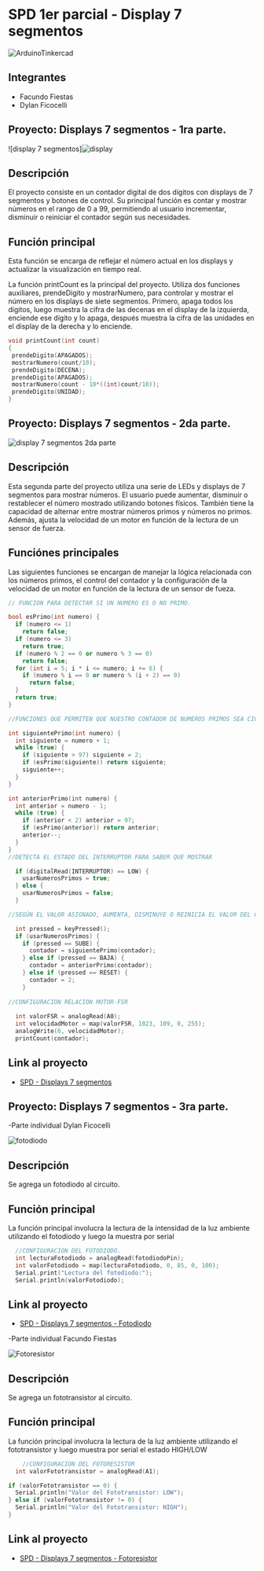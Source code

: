 # SPD 1er parcial - Display 7 segmentos
![ArduinoTinkercad](https://github.com/DylanFicocelli/SPD-1er-pacial/assets/138259829/87f50d5e-5847-4b37-96c3-b3fdec4153b2)



## Integrantes 
- Facundo Fiestas
- Dylan Ficocelli 


## Proyecto: Displays 7 segmentos - 1ra parte.
![display 7 segmentos]![display](https://github.com/DylanFicocelli/SPD-1er-pacial/assets/138259829/550d69a7-22f8-44b4-9e13-329f64bb6282)




## Descripción
El proyecto consiste en un contador digital de dos dígitos con displays de 7 segmentos y botones de control. Su principal función es contar y mostrar números en el rango de 0 a 99, permitiendo al usuario incrementar, disminuir o reiniciar el contador según sus necesidades. 

## Función principal
Esta función se encarga de reflejar el número actual en los displays y actualizar la visualización en tiempo real.

La función  printCount es la principal del proyecto. Utiliza dos funciones auxiliares, prendeDigito y mostrarNumero, para controlar y mostrar el número en los displays de siete segmentos. Primero, apaga todos los dígitos, luego muestra la cifra de las decenas en el display de la izquierda, enciende ese dígito y lo apaga, después muestra la cifra de las unidades en el display de la derecha y lo enciende.

~~~ C++ (lenguaje en el que esta escrito)
void printCount(int count)
{
 prendeDigito(APAGADOS);
 mostrarNumero(count/10);
 prendeDigito(DECENA); 
 prendeDigito(APAGADOS);
 mostrarNumero(count - 10*((int)count/10));
 prendeDigito(UNIDAD);
}
~~~

## Proyecto: Displays 7 segmentos - 2da parte.

![display 7 segmentos 2da parte](https://github.com/DylanFicocelli/SPD-1er-pacial/assets/138259829/b54fa0fb-3785-43d8-bae5-ca4378b4db0a)


## Descripción
Esta segunda parte del proyecto utiliza una serie de LEDs y displays de 7 segmentos para mostrar números. El usuario puede aumentar, disminuir o restablecer el número mostrado utilizando botones físicos. También tiene la capacidad de alternar entre mostrar números primos y números no primos. Además, ajusta la velocidad de un motor en función de la lectura de un sensor de fuerza.

## Funciónes principales

Las siguientes funciones se encargan de manejar la lógica relacionada con los números primos, el control del contador y la configuración de la velocidad de un motor en función de la lectura de un sensor de fueza. 
~~~ C++ (lenguaje en el que esta escrito)
// FUNCION PARA DETECTAR SI UN NUMERO ES O NO PRIMO.

bool esPrimo(int numero) {
  if (numero <= 1)
    return false;
  if (numero <= 3)
    return true;
  if (numero % 2 == 0 or numero % 3 == 0)
    return false;
  for (int i = 5; i * i <= numero; i += 6) {
    if (numero % i == 0 or numero % (i + 2) == 0)
      return false;
  }
  return true;
}

//FUNCIONES QUE PERMITEN QUE NUESTRO CONTADOR DE NUMEROS PRIMOS SEA CICLICO.

int siguientePrimo(int numero) {
  int siguiente = numero + 1;
  while (true) {
    if (siguiente > 97) siguiente = 2;  
    if (esPrimo(siguiente)) return siguiente;
    siguiente++;
  }
}

int anteriorPrimo(int numero) {
  int anterior = numero - 1;
  while (true) {
    if (anterior < 2) anterior = 97;
    if (esPrimo(anterior)) return anterior;
    anterior--;
  }
}
//DETECTA EL ESTADO DEL INTERRUPTOR PARA SABER QUE MOSTRAR

  if (digitalRead(INTERRUPTOR) == LOW) {
    usarNumerosPrimos = true;
  } else {
    usarNumerosPrimos = false;
  }

//SEGÚN EL VALOR ASIGNADO, AUMENTA, DISMINUYE O REINICIA EL VALOR DEL CONTADOR.

  int pressed = keyPressed();
  if (usarNumerosPrimos) {
    if (pressed == SUBE) {
      contador = siguientePrimo(contador);
    } else if (pressed == BAJA) {
      contador = anteriorPrimo(contador);
    } else if (pressed == RESET) {
      contador = 2;  
    }
 
//CONFIGURACION RELACION MOTOR-FSR 
  
  int valorFSR = analogRead(A0);
  int velocidadMotor = map(valorFSR, 1023, 109, 0, 255); 
  analogWrite(6, velocidadMotor);
  printCount(contador);
~~~ 

## Link al proyecto
- [SPD - Displays 7 segmentos](https://www.tinkercad.com/things/lVhXqOEvwvs-copy-of-1er-parcial-domiciliario-parte-1/editel?sharecode=--cA0zDOCJx_jQAPqOwLAkRBCTWHKWf4TssC110CaMk)

## Proyecto: Displays 7 segmentos - 3ra parte.

-Parte individual Dylan Ficocelli

![fotodiodo](https://github.com/DylanFicocelli/SPD-1er-pacial/assets/138259829/0c86b991-39bb-4523-a486-75b904aea2f5)



## Descripción
Se agrega un fotodiodo al circuito.

## Función principal
La función principal involucra la lectura de la intensidad de la luz ambiente utilizando el fotodiodo y luego la muestra por serial

~~~ C++ (lenguaje en el que esta escrito)
  //CONFIGURACION DEL FOTODIODO.
  int lecturaFotodiodo = analogRead(fotodiodoPin);
  int valorFotodiodo = map(lecturaFotodiodo, 0, 85, 0, 100);
  Serial.print("Lectura del fotodiodo:");
  Serial.println(valorFotodiodo);
~~~

## Link al proyecto
- [SPD - Displays 7 segmentos - Fotodiodo](https://www.tinkercad.com/things/7rAXrLO2QN1-copy-of-1er-parcial-domiciliario-spd/editel?sharecode=9NrfgnWK2sDxVOgxanmNHB2ccIntT3Bghxnt0HD6U_I)

-Parte individual Facundo Fiestas

![Fotoresistor](https://github.com/DylanFicocelli/SPD-1er-pacial/assets/138259829/4b3b9eff-45a2-4cf4-bc7e-8ecfaa330ce7)



## Descripción
Se agrega un fototransistor al circuito.

## Función principal
La función principal involucra la lectura de la luz ambiente utilizando el fototransistor y luego muestra por serial el estado HIGH/LOW

~~~ C++ (lenguaje en el que esta escrito)
    //CONFIGURACION DEL FOTORESISTOR
  int valorFototransistor = analogRead(A1);

if (valorFototransistor == 0) {
  Serial.println("Valor del Fototransistor: LOW");
} else if (valorFototransistor != 0) {
  Serial.println("Valor del Fototransistor: HIGH");
}
~~~

## Link al proyecto
- [SPD - Displays 7 segmentos - Fotoresistor](https://www.tinkercad.com/things/grhwCnDGqEx-copy-of-1er-parcial-domiciliario-spd/editel?sharecode=kEe3BXCOUsoV5C2kqc78QYM5kmVIkmvIbPkKUwLXZms)
